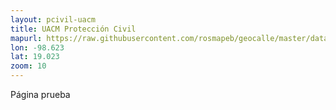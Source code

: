 ```yaml
---
layout: pcivil-uacm
title: UACM Protección Civil
mapurl: https://raw.githubusercontent.com/rosmapeb/geocalle/master/data/riesgos_uacm/piroclastospopo.geojson
lon: -98.623
lat: 19.023
zoom: 10
---
```


Página prueba
